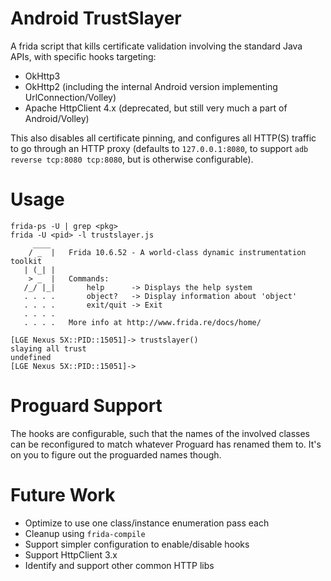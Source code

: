 # Android TrustSlayer

A frida script that kills certificate validation involving the standard Java
APIs, with specific hooks targeting:

* OkHttp3
* OkHttp2 (including the internal Android version implementing
  UrlConnection/Volley)
* Apache HttpClient 4.x (deprecated, but still very much a part of
  Android/Volley)

This also disables all certificate pinning, and configures all HTTP(S) traffic
to go through an HTTP proxy (defaults to `127.0.0.1:8080`, to support
`adb reverse tcp:8080 tcp:8080`, but is otherwise configurable).

# Usage

```
frida-ps -U | grep <pkg>
frida -U <pid> -l trustslayer.js
     ____
    / _  |   Frida 10.6.52 - A world-class dynamic instrumentation toolkit
   | (_| |
    > _  |   Commands:
   /_/ |_|       help      -> Displays the help system
   . . . .       object?   -> Display information about 'object'
   . . . .       exit/quit -> Exit
   . . . .
   . . . .   More info at http://www.frida.re/docs/home/

[LGE Nexus 5X::PID::15051]-> trustslayer()
slaying all trust
undefined
[LGE Nexus 5X::PID::15051]->
```

# Proguard Support

The hooks are configurable, such that the names of the involved classes can be
reconfigured to match whatever Proguard has renamed them to. It's on you to
figure out the proguarded names though.

# Future Work

* Optimize to use one class/instance enumeration pass each
* Cleanup using `frida-compile`
* Support simpler configuration to enable/disable hooks
* Support HttpClient 3.x
* Identify and support other common HTTP libs
